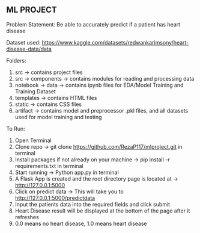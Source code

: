 ## ML PROJECT

Problem Statement: Be able to accurately predict if a patient has heart disease 

Dataset used: https://www.kaggle.com/datasets/redwankarimsony/heart-disease-data/data

Folders:
1. src -> contains project files
2. src -> components -> contains modules for reading and processing data
3. notebook -> data -> contains ipynb files for EDA/Model Training and Training Dataset 
4. templates -> contains HTML files 
5. static -> contains CSS files
6. artifact -> contains model and preprocessor .pkl files, and all datasets used for model training and testing  

To Run: 
1. Open Terminal 
2. Clone repo -> git clone https://github.com/RezaP117/mlproject.git in terminal 
3. Install packages if not already on your machine -> pip install -r requirements.txt in terminal 
4. Start running -> Python app.py in terminal 
5. A Flask App is created and the root directory page is located at -> http://127.0.0.1:5000
6. Click on predict data -> This will take you to http://127.0.0.1:5000/predictdata
7. Input the patients data into the required fields and click submit
8. Heart Disease result will be displayed at the bottom of the page after it refreshes
9. 0.0 means no heart disease, 1.0 means heart disease 
